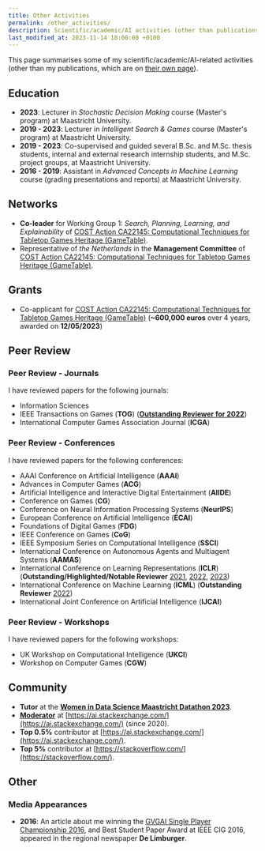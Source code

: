 ```yaml
---
title: Other Activities
permalink: /other_activities/
description: Scientific/academic/AI activities (other than publications).
last_modified_at: 2023-11-14 10:00:00 +0100
---
```


This page summarises some of my scientific/academic/AI-related activities (other than my publications, which are on [their own page](/publications/)).

## Education

- **2023**: Lecturer in *Stochastic Decision Making* course (Master's program) at Maastricht University.
- **2019 - 2023**: Lecturer in *Intelligent Search & Games* course (Master's program) at Maastricht University.
- **2019 - 2023**: Co-supervised and guided several B.Sc. and M.Sc. thesis students, internal and external research internship students, and M.Sc. project groups, at Maastricht University.
- **2016 - 2019**: Assistant in *Advanced Concepts in Machine Learning* course (grading presentations and reports) at Maastricht University.

## Networks

- **Co-leader** for Working Group 1: *Search, Planning, Learning, and Explainability* of [COST Action CA22145: Computational Techniques for Tabletop Games Heritage (GameTable)](https://www.cost.eu/actions/CA22145/).
- Representative of *the Netherlands* in the **Management Committee** of [COST Action CA22145: Computational Techniques for Tabletop Games Heritage (GameTable)](https://www.cost.eu/actions/CA22145/).

## Grants

- Co-applicant for [COST Action CA22145: Computational Techniques for Tabletop Games Heritage (GameTable)](https://www.cost.eu/actions/CA22145/) (**~600,000 euros** over 4 years, awarded on **12/05/2023**)

## Peer Review

### Peer Review - Journals

I have reviewed papers for the following journals:

- Information Sciences
- IEEE Transactions on Games (**TOG**) ([**Outstanding Reviewer for 2022**](https://www.linkedin.com/posts/ieee-transactions-on-games_during-the-closing-ceremony-of-the-ieee-conference-activity-7100898710305275905-xtKP/))
- International Computer Games Association Journal (**ICGA**)

### Peer Review - Conferences

I have reviewed papers for the following conferences:

- AAAI Conference on Artificial Intelligence (**AAAI**)
- Advances in Computer Games (**ACG**)
- Artificial Intelligence and Interactive Digital Entertainment (**AIIDE**)
- Conference on Games (**CG**)
- Conference on Neural Information Processing Systems (**NeurIPS**)
- European Conference on Artificial Intelligence (**ECAI**)
- Foundations of Digital Games (**FDG**)
- IEEE Conference on Games (**CoG**)
- IEEE Symposium Series on Computational Intelligence (**SSCI**)
- International Conference on Autonomous Agents and Multiagent Systems (**AAMAS**)
- International Conference on Learning Representations (**ICLR**) (**Outstanding/Highlighted/Notable Reviewer** [2021](https://iclr.cc/Conferences/2021/Reviewers), [2022](https://iclr.cc/Conferences/2022/Reviewers), [2023](https://iclr.cc/Conferences/2023/Reviewers))
- International Conference on Machine Learning (**ICML**) (**Outstanding Reviewer** [2022](https://icml.cc/Conferences/2022/Reviewers))
- International Joint Conference on Artificial Intelligence (**IJCAI**)

### Peer Review - Workshops

I have reviewed papers for the following workshops:

- UK Workshop on Computational Intelligence (**UKCI**)
- Workshop on Computer Games (**CGW**)

## Community

- **Tutor** at the **[Women in Data Science Maastricht Datathon 2023](https://www.maastrichtuniversity.nl/wids-maastricht-datathon-2023-team)**.
- **[Moderator](https://ai.stackexchange.com/users?tab=moderators)** at [https://ai.stackexchange.com/](https://ai.stackexchange.com/) (since 2020).
- **Top 0.5%** contributor at [https://ai.stackexchange.com/](https://ai.stackexchange.com/).
- **Top 5%** contributor at [https://stackoverflow.com/](https://stackoverflow.com/).

## Other

### Media Appearances

- **2016**: An article about me winning the [GVGAI Single Player Championship 2016](http://gvgai.net/championship.php?t=2016&t=sp), 
and Best Student Paper Award at IEEE CIG 2016, appeared in the regional newspaper **De Limburger**.
